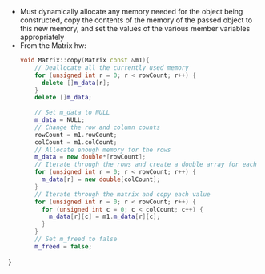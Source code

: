 - Must dynamically allocate any memory needed for the object being constructed, copy the contents of the memory of the passed object to this new memory, and set the values of the various member variables appropriately
- From the Matrix hw:
  ```c++
  void Matrix::copy(Matrix const &m1){  
	  // Deallocate all the currently used memory  
	  for (unsigned int r = 0; r < rowCount; r++) {  
	    delete []m_data[r];  
	  }  
	  delete []m_data;
	    
	  // Set m_data to NULL  
	  m_data = NULL;  
	  // Change the row and column counts  
	  rowCount = m1.rowCount;  
	  colCount = m1.colCount;  
	  // Allocate enough memory for the rows  
	  m_data = new double*[rowCount];  
	  // Iterate through the rows and create a double array for each row  
	  for (unsigned int r = 0; r < rowCount; r++) {  
	    m_data[r] = new double[colCount];  
	  }  
	  // Iterate through the matrix and copy each value  
	  for (unsigned int r = 0; r < rowCount; r++) {  
	    for (unsigned int c = 0; c < colCount; c++) {  
	      m_data[r][c] = m1.m_data[r][c];  
		}  
	  }  
	  // Set m_freed to false  
	  m_freed = false;  
}
```